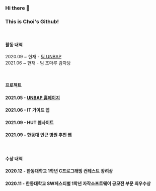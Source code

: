 ### Hi there 👋
### This is Choi's Github!   

<br>

#### 활동 내역
2020.09 ~ 현재 - [팀 UNBAP](https://unbap.github.io/) <br>
2021.06 ~ 현재 - 팀 조마루 감자탕

<br>

#### 프로젝트 
#### 2021.05 - [UNBAP 홈페이지](https://unbap.github.io/)
#### 2021.06 - IT 가이드 앱
#### 2021.09 - HUT 웹사이트 
#### 2021.09 - 한동대 인근 병원 추천 웹

<br>

#### 수상 내역
#### 2020.12 - 한동대학교 1학년 C프로그래밍 컨테스트 장려상
#### 2020.11 - 한동대학교 SW페스티벌 1학년 자작소프트웨어 공모전 부문 최우수상
